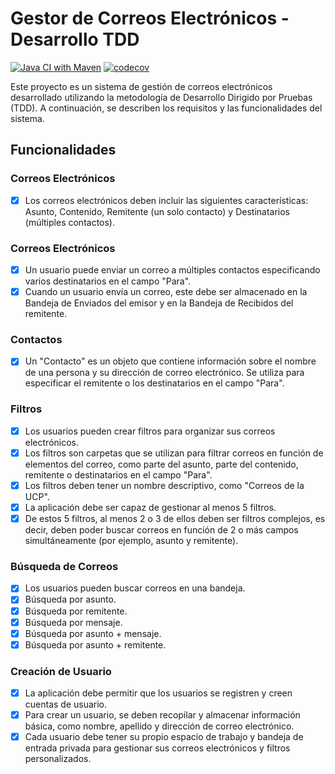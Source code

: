 # Gestor de Correos Electrónicos - Desarrollo TDD

[![Java CI with Maven](https://github.com/felix-toledo/gestorMails-tdd-java/actions/workflows/maven.yml/badge.svg)](https://github.com/felix-toledo/gestorMails-tdd-java/actions/workflows/maven.yml)
[![codecov](https://codecov.io/gh/DeuxExDoge/GmailTpN2/graph/badge.svg?token=KVOZX88U3N)](https://codecov.io/gh/DeuxExDoge/GmailTpN2)

Este proyecto es un sistema de gestión de correos electrónicos desarrollado utilizando la metodología de Desarrollo Dirigido por Pruebas (TDD). A continuación, se describen los requisitos y las funcionalidades del sistema.

## Funcionalidades

###  Correos Electrónicos
- [X] Los correos electrónicos deben incluir las siguientes características: Asunto, Contenido, Remitente (un solo contacto) y Destinatarios (múltiples contactos).

###  Correos Electrónicos
- [X] Un usuario puede enviar un correo a múltiples contactos especificando varios destinatarios en el campo "Para".
- [X] Cuando un usuario envía un correo, este debe ser almacenado en la Bandeja de Enviados del emisor y en la Bandeja de Recibidos del remitente.

###  Contactos
- [X] Un "Contacto" es un objeto que contiene información sobre el nombre de una persona y su dirección de correo electrónico. Se utiliza para especificar el remitente o los destinatarios en el campo "Para".

### Filtros
- [X] Los usuarios pueden crear filtros para organizar sus correos electrónicos.
- [X] Los filtros son carpetas que se utilizan para filtrar correos en función de elementos del correo, como parte del asunto, parte del contenido, remitente o destinatarios en el campo "Para".
- [X] Los filtros deben tener un nombre descriptivo, como "Correos de la UCP".
- [X] La aplicación debe ser capaz de gestionar al menos 5 filtros.
- [X] De estos 5 filtros, al menos 2 o 3 de ellos deben ser filtros complejos, es decir, deben poder buscar correos en función de 2 o más campos simultáneamente (por ejemplo, asunto y remitente).

### Búsqueda de Correos
- [X] Los usuarios pueden buscar correos en una bandeja.
- [X] Búsqueda por asunto.
- [X] Búsqueda por remitente.
- [X] Búsqueda por mensaje.
- [X] Búsqueda por asunto + mensaje.
- [X] Búsqueda por asunto + remitente.

### Creación de Usuario
- [X] La aplicación debe permitir que los usuarios se registren y creen cuentas de usuario.
- [X] Para crear un usuario, se deben recopilar y almacenar información básica, como nombre, apellido y dirección de correo electrónico.
- [X] Cada usuario debe tener su propio espacio de trabajo y bandeja de entrada privada para gestionar sus correos electrónicos y filtros personalizados.
